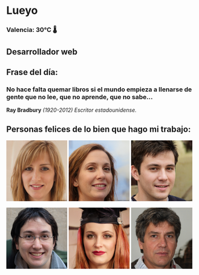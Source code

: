 # Lueyo
### Valencia:  30°C 🌡️
## Desarrollador web
## Frase del día:
<!-- START QUOTE -->
### No hace falta quemar libros si el mundo empieza a llenarse de gente que no lee, que no aprende, que no sabe...
**Ray Bradbury** *(1920-2012) Escritor estadounidense.*
<!-- END QUOTE -->






## Personas felices de lo bien que hago mi trabajo:

<p float="left">
  <img src="src/image_0.png" width="32%" />
  <img src="src/image_1.png" width="32%" /> 
  <img src="src/image_2.png" width="32%" />
</p>
<p float="left">
  <img src="src/image_3.png" width="32%" />
  <img src="src/image_4.png" width="32%" /> 
  <img src="src/image_5.png" width="32%" />
</p>
